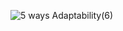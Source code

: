![5 ways Adaptability(6)](https://github.com/user-attachments/assets/d67a4dd2-f413-4ddd-9183-cf01b6c705d5)
